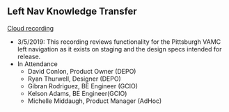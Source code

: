 ## Left Nav Knowledge Transfer 

[Cloud recording](https://zoom.us/rec/share/xpZlNq_u-GROHZHC-GLzS-08JYjceaa81nJLrKJbxE_9NmbetaInwEOA1I5A4poC)
- 3/5/2019: This recording reviews functionality for the Pittsburgh VAMC left navigation as it exists on staging and the design specs intended for release. 
- In Attendance
  - David Conlon, Product Owner (DEPO)
  - Ryan Thurwell, Designer (DEPO)
  - Gibran Rodriguez, BE Engineer (GCIO)
  - Kelson Adams, BE Engineer(GCIO)
  - Michelle Middaugh, Product Manager (AdHoc)
